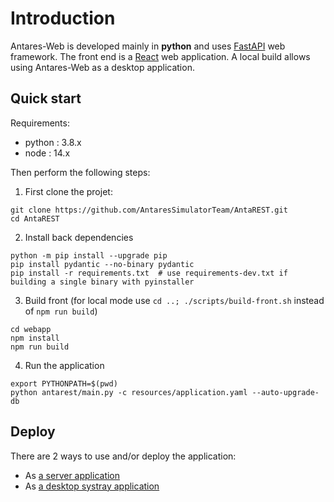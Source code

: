 # Introduction

Antares-Web is developed mainly in **python** and uses [FastAPI](https://fastapi.tiangolo.com/) web framework.
The front end is a [React](https://reactjs.org/) web application. A local build allows using Antares-Web as a desktop application.

## Quick start

Requirements:

- python : 3.8.x
- node : 14.x  

Then perform the following steps:

1. First clone the projet:
```
git clone https://github.com/AntaresSimulatorTeam/AntaREST.git
cd AntaREST
```

2. Install back dependencies
```
python -m pip install --upgrade pip
pip install pydantic --no-binary pydantic
pip install -r requirements.txt  # use requirements-dev.txt if building a single binary with pyinstaller 
```

3. Build front (for local mode use `cd ..; ./scripts/build-front.sh` instead of `npm run build`)
```
cd webapp
npm install
npm run build 
```

4. Run the application
```
export PYTHONPATH=$(pwd)
python antarest/main.py -c resources/application.yaml --auto-upgrade-db
```

## Deploy

There are 2 ways to use and/or deploy the application:

- As [a server application](./2-DEPLOY.md#production-server-deployment)
- As [a desktop systray application](./2-DEPLOY.md#local-application-build)